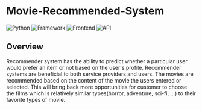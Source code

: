 # Movie-Recommended-System
![Python](https://img.shields.io/badge/Python-3.8-blueviolet)
![Framework](https://img.shields.io/badge/Framework-Flask-red)
![Frontend](https://img.shields.io/badge/Frontend-HTML/CSS/JS-green)
![API](https://img.shields.io/badge/API-TMDB-fcba03)
## Overview
Recommender system has the ability to predict whether a particular user would prefer an item or not based on the user's profile. Recommender systems are beneficial to both service providers and users. The movies are recommended based on the content of the movie the users entered or selected. This will bring back more opportunities for customer to choose the films which is relatively similar types(horror, adventure, sci-fi, ...) to their favorite types of movie.
